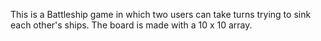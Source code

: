 This is a Battleship game in which two users can take turns trying to sink each
other's ships. 
The board is made with a 10 x 10 array.
